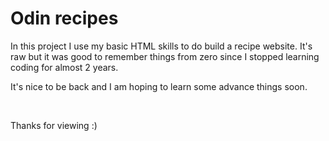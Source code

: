 <h1>Odin recipes</h1>
<p>In this project I use my basic HTML skills to do build a recipe website. It's raw but it was good to remember things from zero since I stopped learning coding for almost 2 years.</p>
<p>It's nice to be back and I am hoping to learn some advance things soon.</p>
<br>
<p>Thanks for viewing :)</p>